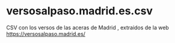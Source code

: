 # versosalpaso.madrid.es.csv
CSV con los versos de las aceras de Madrid , extraidos de la web https://versosalpaso.madrid.es/
